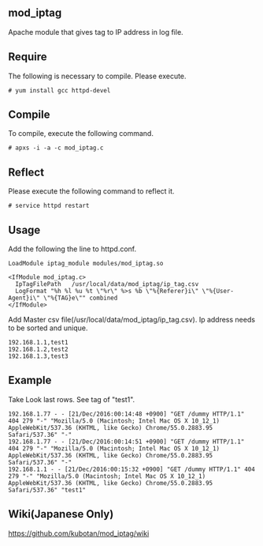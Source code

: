 ## mod_iptag
 Apache module that gives tag to IP address in log file.

## Require


The following is necessary to compile.
Please execute.
```
# yum install gcc httpd-devel
```

## Compile

To compile, execute the following command.
```
# apxs -i -a -c mod_iptag.c
```

## Reflect

Please execute the following command to reflect it.
```
# service httpd restart
```

## Usage

Add the following the line to httpd.conf.
```
LoadModule iptag_module modules/mod_iptag.so

<IfModule mod_iptag.c>
  IpTagFilePath   /usr/local/data/mod_iptag/ip_tag.csv
  LogFormat "%h %l %u %t \"%r\" %>s %b \"%{Referer}i\" \"%{User-Agent}i\" \"%{TAG}e\"" combined
</IfModule>
```

Add Master csv file(/usr/local/data/mod_iptag/ip_tag.csv).
Ip address needs to be sorted and unique.
```
192.168.1.1,test1
192.168.1.2,test2
192.168.1.3,test3
```

## Example
Take Look last rows. See tag of "test1". 
```
192.168.1.77 - - [21/Dec/2016:00:14:48 +0900] "GET /dummy HTTP/1.1" 404 279 "-" "Mozilla/5.0 (Macintosh; Intel Mac OS X 10_12_1) AppleWebKit/537.36 (KHTML, like Gecko) Chrome/55.0.2883.95 Safari/537.36" "-"
192.168.1.77 - - [21/Dec/2016:00:14:51 +0900] "GET /dummy HTTP/1.1" 404 279 "-" "Mozilla/5.0 (Macintosh; Intel Mac OS X 10_12_1) AppleWebKit/537.36 (KHTML, like Gecko) Chrome/55.0.2883.95 Safari/537.36" "-"
192.168.1.1 - - [21/Dec/2016:00:15:32 +0900] "GET /dummy HTTP/1.1" 404 279 "-" "Mozilla/5.0 (Macintosh; Intel Mac OS X 10_12_1) AppleWebKit/537.36 (KHTML, like Gecko) Chrome/55.0.2883.95 Safari/537.36" "test1"
```

## Wiki(Japanese Only)
https://github.com/kubotan/mod_iptag/wiki
